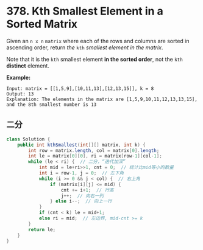 # 378. Kth Smallest Element in a Sorted Matrix

Given an `n x n` `matrix` where each of the rows and columns are sorted in ascending order, return *the* `kth` *smallest element in the matrix*.

Note that it is the `kth` smallest element **in the sorted order**, not the `kth` **distinct** element.

 

**Example:**
```
Input: matrix = [[1,5,9],[10,11,13],[12,13,15]], k = 8
Output: 13
Explanation: The elements in the matrix are [1,5,9,10,11,12,13,13,15], and the 8th smallest number is 13
```


## 二分

```java
class Solution {
    public int kthSmallest(int[][] matrix, int k) {
        int row = matrix.length, col = matrix[0].length;
        int le = matrix[0][0], ri = matrix[row-1][col-1];
        while (le < ri) {  // 二分，“迭代加深”
            int mid = le+ri>>1, cnt = 0;  // 统计比mid等小的数量
            int i = row-1, j = 0;  // 左下角
            while (i >= 0 && j < col) {  // 右上角
                if (matrix[i][j] <= mid) {
                    cnt += i+1;  // 行高
                    j++;  // 向右一列
                } else i--;  // 向上一行
            }
            if (cnt < k) le = mid+1;
            else ri = mid;  // 左边界, mid-cnt >= k
        }
        return le;
    }
}
```

